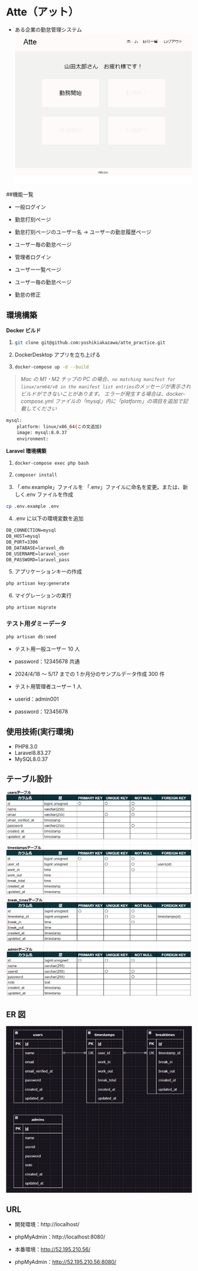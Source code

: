 # Atte（アット）

- ある企業の勤怠管理システム
  ![alt text](image-1.png)

##機能一覧

- 一般ログイン
- 勤怠打刻ページ
- 勤怠打刻ページのユーザー名 → ユーザーの勤怠履歴ページ
- ユーザー毎の勤怠ページ

- 管理者ログイン
- ユーザー一覧ページ
- ユーザー毎の勤怠ページ
- 勤怠の修正

## 環境構築

**Docker ビルド**

1. ```bash
   git clone git@github.com:yoshikiakazawa/atte_practice.git
   ```
2. DockerDesktop アプリを立ち上げる
3. ```bash
   docker-compose up -d --build
   ```

> _Mac の M1・M2 チップの PC の場合、`no matching manifest for linux/arm64/v8 in the manifest list entries`のメッセージが表示されビルドができないことがあります。
> エラーが発生する場合は、docker-compose.yml ファイルの「mysql」内に「platform」の項目を追加で記載してください_

```bash
mysql:
    platform: linux/x86_64(この文追加)
    image: mysql:8.0.37
    environment:
```

**Laravel 環境構築**

1. ```bash
   docker-compose exec php bash
   ```
2. ```bash
   composer install
   ```

3. 「.env.example」ファイルを 「.env」ファイルに命名を変更。または、新しく.env ファイルを作成

```bash
cp .env.example .env
```

4. .env に以下の環境変数を追加

```text
DB_CONNECTION=mysql
DB_HOST=mysql
DB_PORT=3306
DB_DATABASE=laravel_db
DB_USERNAME=laravel_user
DB_PASSWORD=laravel_pass
```

5. アプリケーションキーの作成

```bash
php artisan key:generate
```

6. マイグレーションの実行

```bash
php artisan migrate
```

### テスト用ダミーデータ

```bash
php artisan db:seed
```

- テスト用一般ユーザー 10 人
- password：12345678 共通

- 2024/4/18 ～ 5/17 までの 1 か月分のサンプルデータ作成 300 件

- テスト用管理者ユーザー 1 人
- userid：admin001
- password：12345678

## 使用技術(実行環境)

- PHP8.3.0
- Laravel8.83.27
- MySQL8.0.37

## テーブル設計

![alt text](image-2.png)
![alt text](image-3.png)

## ER 図

![alt text](image.png)

## URL

- 開発環境：http://localhost/
- phpMyAdmin：http://localhost:8080/

- 本番環境：http://52.195.210.56/
- phpMyAdmin：http://52.195.210.56:8080/
